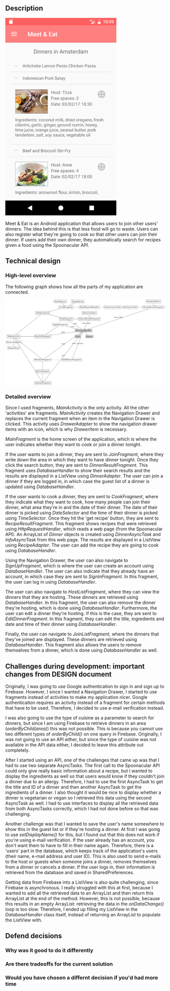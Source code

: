 ## Description
<img src="/doc/searchScreenshot.png" width="350">

Meet & Eat is an Android application that allows users to join other users' dinners. The idea behind this is that less food will go to waste. Users can also register what they're going to cook so that other users can join their dinner. If users add their own dinner, they automatically search for recipes given a food using the Spoonacular API.

## Technical design

### High-level overview

The following graph shows how all the parts of my application are connected. 

<img src="/doc/graph.png">

<!--
- MainActivity -> DrawerAdapter (DrawerItem)

- MainFragment
  - CookFragment (DateSelector, TimeSelector) -> HttpRequestHandler -> DinnerAsyncTask (Dinner) -> InfoAsyncTask (Dinner) -> RecipeResultFragment (RecipeAdapter) -> DatabaseHandler
  - JoinFragment -> DatabaseHandler -> DinnerResultFragment (DinnerAdapter) -> DatabaseHandler
- SignUpFragment -> DatabaseHandler (User) or SignInFragment -> DatabaseHandler (User)
- HostListFragment (SavedAdapter) -> DatabaseHandler -> EditDinnerFragment (DateSelector, TimeSelector) -> DatabaseHandler
- JoinListFragment (SavedAdapter) -> DatabaseHandler
-->

### Detailed overview
Since I used fragments, <i>MainActivity</i> is the only activity. All the other 'activities' are fragments. <i>MainActivity</i> creates the Navigation Drawer and replaces the current fragment when an item in the Navigation Drawer is clicked. This activity uses <i>DrawerAdapter</i> to show the navigation drawer items with an icon, which is why <i>DrawerItem</i> is necessary.

<i>MainFragment</i> is the home screen of the application, which is where the user indicates whether they want to cook or join a dinner tonight.

If the user wants to join a dinner, they are sent to <i>JoinFragment</i>, where they write down the area in which they want to have dinner tonight. Once they click the search button, they are sent to <i>DinnerResultFragment</i>. This fragment uses <i>DatabaseHandler</i> to show their search results and the results are displayed in a ListView using <i>DinnerAdapter</i>. The user can join a dinner if they are logged in, in which case the guest list of a dinner is updated using <i>DatabaseHandler</i>.

If the user wants to cook a dinner, they are sent to <i>CookFragment</i>, where they indicate what they want to cook, how many people can join their dinner, what area they're in and the date of their dinner. The date of their dinner is picked using <i>DateSelector</i> and the time of their dinner is picked using <i>TimeSelector</i>. Once they hit the 'get recipe' button, they are sent to <i>RecipeResultFragment</i>. This fragment shows recipes that were retrieved using <i>HttpRequestHandler</i>, which reads a web page (from the Spoonacular API). An ArrayList of <i>Dinner</i> objects is created using <i>DinnerAsyncTask</i> and <i>InfoAsyncTask</i> from this web page. The results are displayed in a ListView using <i>RecipeAdapter</i>. The user can add the recipe they are going to cook using <i>DatabaseHandler</i>. 

Using the Navigation Drawer, the user can also navigate to <i>SignUpFragment</i>, which is where the user can create an account using <i>DatabaseHandler</i>. The user can also indicate that they already have an account, in which case they are sent to <i>SignInFragment</i>. In this fragment, the user can log in using <i>DatabaseHandler</i>.

The user can also navigate to <i>HostListFragment</i>, where they can view the dinners that they are hosting. These dinners are retrieved using <i>DatabaseHandler</i>. In this fragment, the user can also remove the dinner they're hosting, which is done using <i>DatabaseHandler</i>. Furthermore, the user can edit a dinner they're hosting. If this is the case, they are sent to <i>EditDinnerFragment</i>. In this fragment, they can edit the title, ingredients and date and time of their dinner using <i>DatabaseHandler</i>.

Finally, the user can navigate to <i>JoinListFragment</i>, where the dinners that they've joined are displayed. These dinners are retrieved using <i>DatabaseHandler</i>. This fragment also allows the users to remove themselves from a dinner, which is done using <i>DatabaseHandler</i> as well.

## Challenges during development: important changes from DESIGN document
Originally, I was going to use Google authentication to sign in and sign up to Firebase. However, I since I wanted a Navigation Drawer, I started to use fragments instead of activities to make my application nicer. Google authentication requires an activity instead of a fragment for certain methods that have to be used. Therefore, I decided to use e-mail verification instead. 

I was also going to use the type of cuisine as a parameter to search for dinners, but since I am using Firebase to retrieve dinners in an area (<i>orderByChild(area)</i>) this was not possible. This is because you cannot use two different types of <i>orderByChild()</i> on one query in Firebase. Originally, I was not going to use an API either, but since the type of cuisine was not available in the API data either, I decided to leave this attribute out completely.  

After I started using an API, one of the challenges that came up was that I had to use two separate AsyncTasks. The first call to the Spoonacular API could only give really basic information about a recipe, but I wanted to display the ingredients as well so that users would know if they couldn't join a dinner due to an allergy. Therefore, I had to use the first AsyncTask to get the title and ID of a dinner and then another AsyncTask to get the ingredients of a dinner. I also thought it would be nice to display whether a dinner is vegetarian or vegan so I retrieved this data using the second AsyncTask as well. I had to use interfaces to display all the retrieved data from both AsyncTasks correctly, which I had not done before so that was challenging. 

Another challenge was that I wanted to save the user's name somewhere to show this in the guest list or if they're hosting a dinner. At first I was gonig to use <i>setDisplayName()</i> for this, but I found out that this does not work if you're using e-mail verification. If the user already has an account, you don't want them to have to fill in their name again. Therefore, there is a 'users' part in the database, which keeps track of the application's users (their name, e-mail address and user ID). This is also used to send e-mails to the host or guests when someone joins a dinner, removes themselves from a dinner or cancels a dinner. If the user logs in, their information is retrieved from the database and saved in SharedPreferences.

Getting data from Firebase into a ListView is also quite challenging, since Firebase is asynchronous. I really struggled with this at first, because I wanted to add all the retrieved data to an ArrayList and then return this ArrayList at the end of the method. However, this is not possible, because this results in an empty ArrayList: retrieving the data in the <i>onDataChange()</i> loop is too slow. Therefore, I ended up filling my ListView in the <i>DatabaseHandler</i> class itself, instead of returning an ArrayList to populate the ListView with.

## Defend decisions
### Why was it good to do it differently
### Are there tradeoffs for the current solution
### Would you have chosen a differnt decision if you'd had more time
